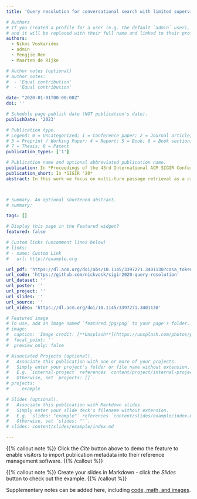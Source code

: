 ```yaml
---
title: 'Query resolution for conversational search with limited supervision'

# Authors
# If you created a profile for a user (e.g. the default `admin` user), write the username (folder name) here
# and it will be replaced with their full name and linked to their profile.
authors:
  - Nikos Voskarides
  - admin
  - Pengjie Ren
  - Maarten de Rijke

# Author notes (optional)
# author_notes:
#  - 'Equal contribution'
#  - 'Equal contribution'

date: "2020-01-01T00:00:00Z"
doi: ''

# Schedule page publish date (NOT publication's date).
publishDate: '2023'

# Publication type.
# Legend: 0 = Uncategorized; 1 = Conference paper; 2 = Journal article;
# 3 = Preprint / Working Paper; 4 = Report; 5 = Book; 6 = Book section;
# 7 = Thesis; 8 = Patent
publication_types: ['1']

# Publication name and optional abbreviated publication name.
publication: In *Proceedings of the 43rd International ACM SIGIR Conference on Research and Development in Information Retrieval*
publication_short: In *SIGIR '20*
abstract: In this work we focus on multi-turn passage retrieval as a crucial component of conversational search. One of the key challenges in multi-turn passage retrieval comes from the fact that the current turn query is often underspecified due to zero anaphora, topic change, or topic return. Context from the conversational history can be used to arrive at a better expression of the current turn query, defined as the task of query resolution. In this paper, we model the query resolution task as a binary term classification problem, for each term appearing in the previous turns of the conversation decide whether to add it to the current turn query or not. We propose QuReTeC (Query Resolution by Term Classification), a neural query resolution model based on bidirectional transformers. We propose a distant supervision method to automatically generate training data by using query-passage relevance labels. Such labels are often readily available in a collection either as human annotations or inferred from user interactions. We show that QuReTeC outperforms state-of-the-art models, and furthermore, that our distant supervision method can be used to substantially reduce the amount of human-curated data required to train QuReTeC. We incorporate QuReTeC in a multi-turn, multi-stage passage retrieval architecture and demonstrate its effectiveness on the TREC CAsT dataset.



# Summary. An optional shortened abstract.
# summary: 

tags: []

# Display this page in the Featured widget?
featured: false

# Custom links (uncomment lines below)
# links:
# - name: Custom Link
#   url: http://example.org

url_pdf: 'https://dl.acm.org/doi/abs/10.1145/3397271.3401130?casa_token=xPOb0Ip17EkAAAAA:IVU1kUddEH1jZX4M-WA9MnImjYlSEcXVJxkl8-TAg98hg8hcSX2BWgPrKcYK7eEGTxXe0cDyJpp_V5I'
url_code: 'https://github.com/nickvosk/sigir2020-query-resolution'
url_dataset: ''
url_poster: ''
url_project: ''
url_slides: ''
url_source: ''
url_video: 'https://dl.acm.org/doi/10.1145/3397271.3401130'

# Featured image
# To use, add an image named `featured.jpg/png` to your page's folder.
# image:
#  caption: 'Image credit: [**Unsplash**](https://unsplash.com/photos/pLCdAaMFLTE)'
#  focal_point: ''
#  preview_only: false

# Associated Projects (optional).
#   Associate this publication with one or more of your projects.
#   Simply enter your project's folder or file name without extension.
#   E.g. `internal-project` references `content/project/internal-project/index.md`.
#   Otherwise, set `projects: []`.
# projects:
#   - example

# Slides (optional).
#   Associate this publication with Markdown slides.
#   Simply enter your slide deck's filename without extension.
#   E.g. `slides: "example"` references `content/slides/example/index.md`.
#   Otherwise, set `slides: ""`.
# slides: content/slides/example/index.md

---
```


{{% callout note %}}
Click the _Cite_ button above to demo the feature to enable visitors to import publication metadata into their reference management software.
{{% /callout %}}

{{% callout note %}}
Create your slides in Markdown - click the _Slides_ button to check out the example.
{{% /callout %}}

Supplementary notes can be added here, including [code, math, and images](https://wowchemy.com/docs/writing-markdown-latex/).
